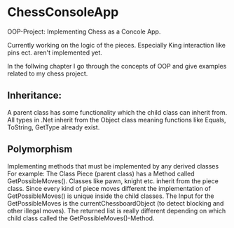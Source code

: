 # ChessConsoleApp

OOP-Project: Implementing Chess as a Concole App.

Currently working on the logic of the pieces.
Especially King interaction like pins ect. aren't implemented yet.

In the follwing chapter I go through the concepts of OOP and give examples related to my chess project.

## Inheritance:
A parent class has some functionality which the child class can inherit from.
All types in .Net inherit from the Object class meaning functions like Equals, ToString, GetType already exist.

## Polymorphism
Implementing methods that must be implemented by any derived classes
For example:
The Class Piece (parent class) has a Method called GetPossibleMoves(). Classes like pawn, knight etc. inherit from the piece class.
Since every kind of piece moves different the implementation of GetPossibleMoves() is unique inside the child classes.
The Input for the GetPossibleMoves is the currentChessboardObject (to detect blocking and other illegal moves). The returned list is really different
depending on which child class called the GetPossibleMoves()-Method.
